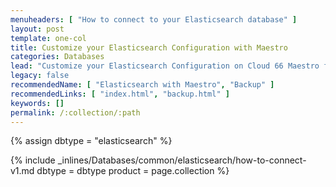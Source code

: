 ```yaml
---
menuheaders: [ "How to connect to your Elasticsearch database" ]
layout: post
template: one-col
title: Customize your Elasticsearch Configuration with Maestro
categories: Databases
lead: "Customize your Elasticsearch Configuration on Cloud 66 Maestro for container stacks"
legacy: false
recommendedName: [ "Elasticsearch with Maestro", "Backup" ]
recommendedLinks: [ "index.html", "backup.html" ]
keywords: []
permalink: /:collection/:path
---
```


{% assign dbtype = "elasticsearch" %}

<a href="#how-to-connect-to-your-{{ dbtype }}-database"></a>{% include _inlines/Databases/common/elasticsearch/how-to-connect-v1.md dbtype = dbtype product = page.collection %}

